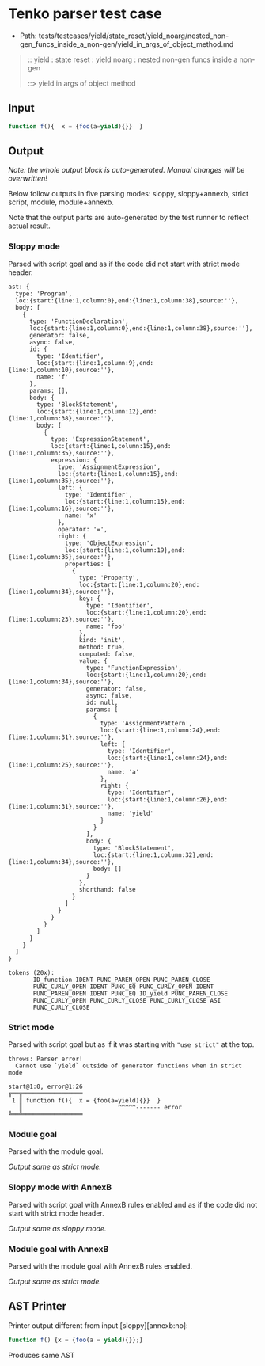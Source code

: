 # Tenko parser test case

- Path: tests/testcases/yield/state_reset/yield_noarg/nested_non-gen_funcs_inside_a_non-gen/yield_in_args_of_object_method.md

> :: yield : state reset : yield noarg : nested non-gen funcs inside a non-gen
>
> ::> yield in args of object method

## Input

`````js
function f(){  x = {foo(a=yield){}}  }
`````

## Output

_Note: the whole output block is auto-generated. Manual changes will be overwritten!_

Below follow outputs in five parsing modes: sloppy, sloppy+annexb, strict script, module, module+annexb.

Note that the output parts are auto-generated by the test runner to reflect actual result.

### Sloppy mode

Parsed with script goal and as if the code did not start with strict mode header.

`````
ast: {
  type: 'Program',
  loc:{start:{line:1,column:0},end:{line:1,column:38},source:''},
  body: [
    {
      type: 'FunctionDeclaration',
      loc:{start:{line:1,column:0},end:{line:1,column:38},source:''},
      generator: false,
      async: false,
      id: {
        type: 'Identifier',
        loc:{start:{line:1,column:9},end:{line:1,column:10},source:''},
        name: 'f'
      },
      params: [],
      body: {
        type: 'BlockStatement',
        loc:{start:{line:1,column:12},end:{line:1,column:38},source:''},
        body: [
          {
            type: 'ExpressionStatement',
            loc:{start:{line:1,column:15},end:{line:1,column:35},source:''},
            expression: {
              type: 'AssignmentExpression',
              loc:{start:{line:1,column:15},end:{line:1,column:35},source:''},
              left: {
                type: 'Identifier',
                loc:{start:{line:1,column:15},end:{line:1,column:16},source:''},
                name: 'x'
              },
              operator: '=',
              right: {
                type: 'ObjectExpression',
                loc:{start:{line:1,column:19},end:{line:1,column:35},source:''},
                properties: [
                  {
                    type: 'Property',
                    loc:{start:{line:1,column:20},end:{line:1,column:34},source:''},
                    key: {
                      type: 'Identifier',
                      loc:{start:{line:1,column:20},end:{line:1,column:23},source:''},
                      name: 'foo'
                    },
                    kind: 'init',
                    method: true,
                    computed: false,
                    value: {
                      type: 'FunctionExpression',
                      loc:{start:{line:1,column:20},end:{line:1,column:34},source:''},
                      generator: false,
                      async: false,
                      id: null,
                      params: [
                        {
                          type: 'AssignmentPattern',
                          loc:{start:{line:1,column:24},end:{line:1,column:31},source:''},
                          left: {
                            type: 'Identifier',
                            loc:{start:{line:1,column:24},end:{line:1,column:25},source:''},
                            name: 'a'
                          },
                          right: {
                            type: 'Identifier',
                            loc:{start:{line:1,column:26},end:{line:1,column:31},source:''},
                            name: 'yield'
                          }
                        }
                      ],
                      body: {
                        type: 'BlockStatement',
                        loc:{start:{line:1,column:32},end:{line:1,column:34},source:''},
                        body: []
                      }
                    },
                    shorthand: false
                  }
                ]
              }
            }
          }
        ]
      }
    }
  ]
}

tokens (20x):
       ID_function IDENT PUNC_PAREN_OPEN PUNC_PAREN_CLOSE
       PUNC_CURLY_OPEN IDENT PUNC_EQ PUNC_CURLY_OPEN IDENT
       PUNC_PAREN_OPEN IDENT PUNC_EQ ID_yield PUNC_PAREN_CLOSE
       PUNC_CURLY_OPEN PUNC_CURLY_CLOSE PUNC_CURLY_CLOSE ASI
       PUNC_CURLY_CLOSE
`````

### Strict mode

Parsed with script goal but as if it was starting with `"use strict"` at the top.

`````
throws: Parser error!
  Cannot use `yield` outside of generator functions when in strict mode

start@1:0, error@1:26
╔══╦═════════════════
 1 ║ function f(){  x = {foo(a=yield){}}  }
   ║                           ^^^^^------- error
╚══╩═════════════════

`````

### Module goal

Parsed with the module goal.

_Output same as strict mode._

### Sloppy mode with AnnexB

Parsed with script goal with AnnexB rules enabled and as if the code did not start with strict mode header.

_Output same as sloppy mode._

### Module goal with AnnexB

Parsed with the module goal with AnnexB rules enabled.

_Output same as strict mode._

## AST Printer

Printer output different from input [sloppy][annexb:no]:

````js
function f() {x = {foo(a = yield){}};}
````

Produces same AST
